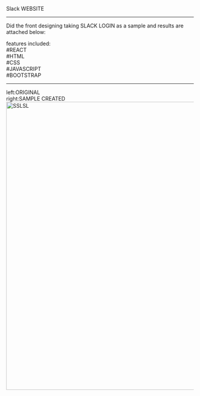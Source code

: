 Slack WEBSITE<BR/><HR/>

Did the front designing taking SLACK LOGIN as a sample and results are attached below:<BR/>

features included:<BR/>
#REACT<BR/>
#HTML<BR/>
#CSS<BR/>
#JAVASCRIPT<BR/>
#BOOTSTRAP<BR/>

<HR/>
left:ORIGINAL<BR/>
right:SAMPLE CREATED<BR/>
<img width="774" alt="SSLSL" src="https://user-images.githubusercontent.com/36601848/189938905-835b06e0-f15e-4bbb-af97-cc0b759d7fd0.png">



